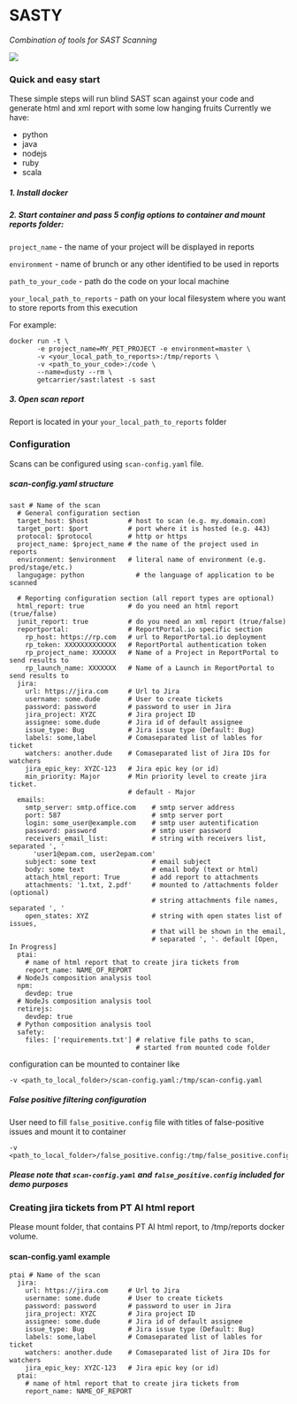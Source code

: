 # SASTY 
*Combination of tools for SAST Scanning*

[![](https://dockerbuildbadges.quelltext.eu/status.svg?organization=getcarrier&repository=sast)](https://hub.docker.com/r/getcarrier/sast/builds/)

### Quick and easy start
These simple steps will run blind SAST scan against your code and generate html and xml report with some low hanging fruits
Currently we have:
- python
- java
- nodejs
- ruby
- scala

##### 1. Install docker
 
##### 2. Start container and pass 5 config options to container and mount reports folder:

`project_name` - the name of your project will be displayed in reports

`environment` - name of brunch or any other identified to be used in reports

`path_to_your_code` - path do the code on your local machine

`your_local_path_to_reports` - path on your local filesystem where you want to store reports from this execution

For example:

``` 
docker run -t \
       -e project_name=MY_PET_PROJECT -e environment=master \
       -v <your_local_path_to_reports>:/tmp/reports \
       -v <path_to_your_code>:/code \
       --name=dusty --rm \
       getcarrier/sast:latest -s sast
```

##### 3. Open scan report
Report is located in your `your_local_path_to_reports` folder

### Configuration
Scans can be configured using `scan-config.yaml` file.

##### scan-config.yaml structure
```
sast # Name of the scan
  # General configuration section
  target_host: $host          # host to scan (e.g. my.domain.com)
  target_port: $port          # port where it is hosted (e.g. 443)
  protocol: $protocol         # http or https
  project_name: $project_name # the name of the project used in reports
  environment: $environment   # literal name of environment (e.g. prod/stage/etc.)
  langugage: python             # the language of application to be scanned
  
  # Reporting configuration section (all report types are optional)
  html_report: true           # do you need an html report (true/false)
  junit_report: true          # do you need an xml report (true/false)
  reportportal:               # ReportPortal.io specific section
    rp_host: https://rp.com   # url to ReportPortal.io deployment 
    rp_token: XXXXXXXXXXXXX   # ReportPortal authentication token
    rp_project_name: XXXXXX   # Name of a Project in ReportPortal to send results to
    rp_launch_name: XXXXXXX   # Name of a Launch in ReportPortal to send results to
  jira:
    url: https://jira.com     # Url to Jira
    username: some.dude       # User to create tickets
    password: password        # password to user in Jira
    jira_project: XYZC        # Jira project ID
    assignee: some.dude       # Jira id of default assignee
    issue_type: Bug           # Jira issue type (Default: Bug)
    labels: some,label        # Comaseparated list of lables for ticket
    watchers: another.dude    # Comaseparated list of Jira IDs for watchers
    jira_epic_key: XYZC-123   # Jira epic key (or id)
    min_priority: Major       # Min priority level to create jira ticket.
                              # default - Major
  emails:
    smtp_server: smtp.office.com    # smtp server address
    port: 587                       # smtp server port
    login: some_user@example.com    # smtp user autentification
    password: password              # smtp user password
    receivers_email_list:           # string with receivers list, separated ', '
      'user1@epam.com, user2epam.com' 
    subject: some text              # email subject
    body: some text                 # email body (text or html)
    attach_html_report: True        # add report to attachments
    attachments: '1.txt, 2.pdf'     # mounted to /attachments folder (optional)
                                    # string attachments file names, separated ', '
    open_states: XYZ                # string with open states list of issues,
                                    # that will be shown in the email,
                                    # separated ', '. default [Open, In Progress]
  ptai:
    # name of html report that to create jira tickets from
    report_name: NAME_OF_REPORT
  # NodeJs composition analysis tool
  npm:
    devdep: true
  # NodeJs composition analysis tool
  retirejs:
    devdep: true
  # Python composition analysis tool
  safety:
    files: ['requirements.txt'] # relative file paths to scan, 
                                # started from mounted code folder
```
configuration can be mounted to container like 
```
-v <path_to_local_folder>/scan-config.yaml:/tmp/scan-config.yaml
```

##### False positive filtering configuration
User need to fill `false_positive.config` file with titles of false-positive issues and mount it to container
```
-v <path_to_local_folder>/false_positive.config:/tmp/false_positive.config
```

##### Please note that `scan-config.yaml` and `false_positive.config` included for demo purposes

### Creating jira tickets from PT AI html report

Please mount folder, that contains PT AI html report, to /tmp/reports docker volume.

#### scan-config.yaml example
```
ptai # Name of the scan
  jira:
    url: https://jira.com     # Url to Jira
    username: some.dude       # User to create tickets
    password: password        # password to user in Jira
    jira_project: XYZC        # Jira project ID
    assignee: some.dude       # Jira id of default assignee
    issue_type: Bug           # Jira issue type (Default: Bug)
    labels: some,label        # Comaseparated list of lables for ticket
    watchers: another.dude    # Comaseparated list of Jira IDs for watchers
    jira_epic_key: XYZC-123   # Jira epic key (or id) 
  ptai:
    # name of html report that to create jira tickets from
    report_name: NAME_OF_REPORT
